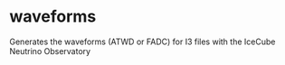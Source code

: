 # waveforms

Generates the waveforms (ATWD or FADC) for I3 files with the IceCube Neutrino Observatory
